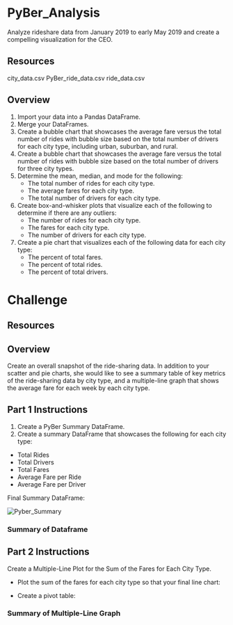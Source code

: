 # PyBer_Analysis
Analyze rideshare data from January 2019 to early May 2019 and create a compelling visualization for the CEO.

## Resources
city_data.csv
PyBer_ride_data.csv
ride_data.csv

## Overview
1. Import your data into a Pandas DataFrame.
2. Merge your DataFrames.
3. Create a bubble chart that showcases the average fare versus the total number of rides with bubble size based on the total number of drivers for each city type, including urban, suburban, and rural.
4. Create a bubble chart that showcases the average fare versus the total number of rides with bubble size based on the total number of drivers for three city types.
5. Determine the mean, median, and mode for the following:
	- The total number of rides for each city type.
	- The average fares for each city type.
	- The total number of drivers for each city type.
6. Create box-and-whisker plots that visualize each of the following to determine if there are any outliers:
	- The number of rides for each city type.
	- The fares for each city type.
	- The number of drivers for each city type.
7. Create a pie chart that visualizes each of the following data for each city type:
	- The percent of total fares.
	- The percent of total rides.
	- The percent of total drivers.

# Challenge

## Resources



## Overview

Create an overall snapshot of the ride-sharing data. In addition to your scatter and pie charts, she would like to see a summary table of key metrics of the ride-sharing data by city type, and a multiple-line graph that shows the average fare for each week by each city type.

## Part 1 Instructions

1. Create a PyBer Summary DataFrame.
2. Create a summary DataFrame that showcases the following for each city type:

- Total Rides
- Total Drivers
- Total Fares
- Average Fare per Ride
- Average Fare per Driver

Final Summary DataFrame:

![Pyber_Summary](PyBer_Analysis/screenshots/Pyber_Summary.png)

### Summary of Dataframe

## Part 2 Instructions

Create a Multiple-Line Plot for the Sum of the Fares for Each City Type.

- Plot the sum of the fares for each city type so that your final line chart:


- Create a pivot table:

### Summary of Multiple-Line Graph

